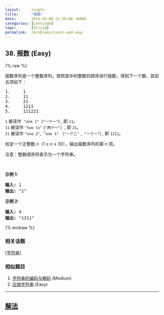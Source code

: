 ```yaml
---
layout:     single
title:      "报数"
date:       2016-02-08 21:30:00 +0800
categories: [Leetcode]
tags:       [String]
permalink:  /problems/count-and-say/
---
```


## 38. 报数 (Easy)

{% raw %}

<p>报数序列是一个整数序列，按照其中的整数的顺序进行报数，得到下一个数。其前五项如下：</p>

<pre>1.     1
2.     11
3.     21
4.     1211
5.     111221
</pre>

<p><code>1</code>&nbsp;被读作&nbsp;&nbsp;<code>&quot;one 1&quot;</code>&nbsp;&nbsp;(<code>&quot;一个一&quot;</code>) , 即&nbsp;<code>11</code>。<br>
<code>11</code> 被读作&nbsp;<code>&quot;two 1s&quot;</code>&nbsp;(<code>&quot;两个一&quot;</code>）, 即&nbsp;<code>21</code>。<br>
<code>21</code> 被读作&nbsp;<code>&quot;one 2&quot;</code>, &nbsp;&quot;<code>one 1&quot;</code>&nbsp;（<code>&quot;一个二&quot;</code>&nbsp;,&nbsp;&nbsp;<code>&quot;一个一&quot;</code>)&nbsp;, 即&nbsp;<code>1211</code>。</p>

<p>给定一个正整数 <em>n</em>（1 &le;&nbsp;<em>n</em>&nbsp;&le; 30），输出报数序列的第 <em>n</em> 项。</p>

<p>注意：整数顺序将表示为一个字符串。</p>

<p>&nbsp;</p>

<p><strong>示例&nbsp;1:</strong></p>

<pre><strong>输入:</strong> 1
<strong>输出:</strong> &quot;1&quot;
</pre>

<p><strong>示例 2:</strong></p>

<pre><strong>输入:</strong> 4
<strong>输出:</strong> &quot;1211&quot;
</pre>

{% endraw %}

### 相关话题
  [[字符串](https://github.com/openset/leetcode/tree/master/tag/string/README.md)]

### 相似题目
  1. [字符串的编码与解码](/problems/encode-and-decode-strings) (Medium)
  1. [压缩字符串](/problems/string-compression) (Easy)

---

## [解法](https://github.com/openset/leetcode/tree/master/problems/count-and-say)
